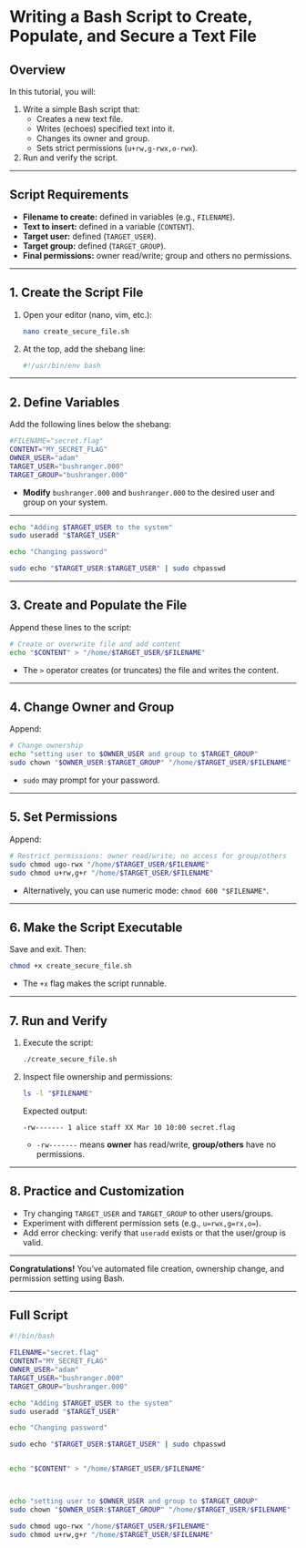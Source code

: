 # Writing a Bash Script to Create, Populate, and Secure a Text File

## Overview

In this tutorial, you will:

1. Write a simple Bash script that:
   - Creates a new text file.  
   - Writes (echoes) specified text into it.  
   - Changes its owner and group.  
   - Sets strict permissions (`u+rw,g-rwx,o-rwx`).  
2. Run and verify the script.

---

## Script Requirements

- **Filename to create:** defined in variables (e.g., `FILENAME`).  
- **Text to insert:** defined in a variable (`CONTENT`).  
- **Target user:** defined (`TARGET_USER`).  
- **Target group:** defined (`TARGET_GROUP`).  
- **Final permissions:** owner read/write; group and others no permissions.

---

## 1. Create the Script File

1. Open your editor (nano, vim, etc.):

   ```bash
   nano create_secure_file.sh
   ```

2. At the top, add the shebang line:

   ```bash
   #!/usr/bin/env bash
   ```

---

## 2. Define Variables

Add the following lines below the shebang:

```bash
#FILENAME="secret.flag"
CONTENT="MY_SECRET_FLAG"
OWNER_USER="adam"
TARGET_USER="bushranger.000"
TARGET_GROUP="bushranger.000"
```  

- **Modify** `bushranger.000` and `bushranger.000` to the desired user and group on your system.

---

```bash
echo "Adding $TARGET_USER to the system" 
sudo useradd "$TARGET_USER"
```

```bash
echo "Changing password" 

sudo echo "$TARGET_USER:$TARGET_USER" | sudo chpasswd
```

---

## 3. Create and Populate the File

Append these lines to the script:

```bash
# Create or overwrite file and add content
echo "$CONTENT" > "/home/$TARGET_USER/$FILENAME"
```  

- The `>` operator creates (or truncates) the file and writes the content.

---

## 4. Change Owner and Group

Append:

```bash
# Change ownership
echo "setting user to $OWNER_USER and group to $TARGET_GROUP"
sudo chown "$OWNER_USER:$TARGET_GROUP" "/home/$TARGET_USER/$FILENAME"
```  

- `sudo` may prompt for your password.

---

## 5. Set Permissions

Append:

```bash
# Restrict permissions: owner read/write; no access for group/others
sudo chmod ugo-rwx "/home/$TARGET_USER/$FILENAME"
sudo chmod u+rw,g+r "/home/$TARGET_USER/$FILENAME"
```  

- Alternatively, you can use numeric mode: `chmod 600 "$FILENAME"`.

---

## 6. Make the Script Executable

Save and exit. Then:

```bash
chmod +x create_secure_file.sh
```  

- The `+x` flag makes the script runnable.

---

## 7. Run and Verify

1. Execute the script:

   ```bash
   ./create_secure_file.sh
   ```

2. Inspect file ownership and permissions:

   ```bash
   ls -l "$FILENAME"
   ```

   Expected output:

   ```text
   -rw------- 1 alice staff XX Mar 10 10:00 secret.flag
   ```

   - `-rw-------` means **owner** has read/write, **group/others** have no permissions.

---

## 8. Practice and Customization

- Try changing `TARGET_USER` and `TARGET_GROUP` to other users/groups.  
- Experiment with different permission sets (e.g., `u=rwx,g=rx,o=`).  
- Add error checking: verify that `useradd` exists or that the user/group is valid.

---

**Congratulations!** You’ve automated file creation, ownership change, and permission setting using Bash.

---

## Full Script

```bash
#!/bin/bash

FILENAME="secret.flag"
CONTENT="MY_SECRET_FLAG"
OWNER_USER="adam"
TARGET_USER="bushranger.000"
TARGET_GROUP="bushranger.000"

echo "Adding $TARGET_USER to the system" 
sudo useradd "$TARGET_USER"

echo "Changing password" 

sudo echo "$TARGET_USER:$TARGET_USER" | sudo chpasswd


echo "$CONTENT" > "/home/$TARGET_USER/$FILENAME"



echo "setting user to $OWNER_USER and group to $TARGET_GROUP"
sudo chown "$OWNER_USER:$TARGET_GROUP" "/home/$TARGET_USER/$FILENAME"

sudo chmod ugo-rwx "/home/$TARGET_USER/$FILENAME"
sudo chmod u+rw,g+r "/home/$TARGET_USER/$FILENAME"

```
